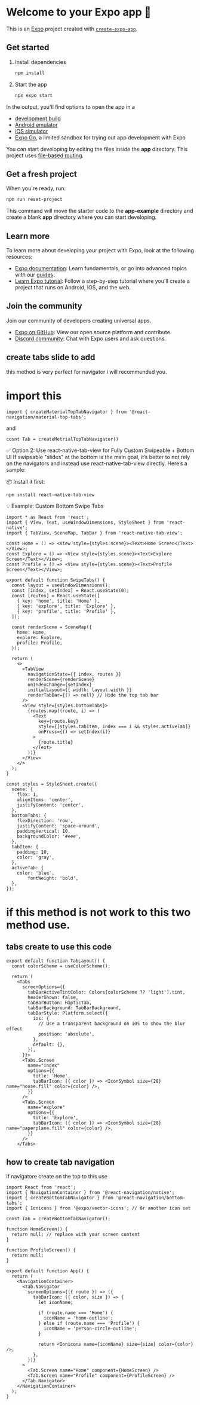 # Welcome to your Expo app 👋

This is an [Expo](https://expo.dev) project created with [`create-expo-app`](https://www.npmjs.com/package/create-expo-app).

## Get started

1. Install dependencies
   ```bash
   npm install
   ```

2. Start the app

   ```bash
   npx expo start
   ```

In the output, you'll find options to open the app in a

- [development build](https://docs.expo.dev/develop/development-builds/introduction/)
- [Android emulator](https://docs.expo.dev/workflow/android-studio-emulator/)
- [iOS simulator](https://docs.expo.dev/workflow/ios-simulator/)
- [Expo Go](https://expo.dev/go), a limited sandbox for trying out app development with Expo

You can start developing by editing the files inside the **app** directory. This project uses [file-based routing](https://docs.expo.dev/router/introduction).

## Get a fresh project

When you're ready, run:

```bash
npm run reset-project
```

This command will move the starter code to the **app-example** directory and create a blank **app** directory where you can start developing.

## Learn more

To learn more about developing your project with Expo, look at the following resources:

- [Expo documentation](https://docs.expo.dev/): Learn fundamentals, or go into advanced topics with our [guides](https://docs.expo.dev/guides).
- [Learn Expo tutorial](https://docs.expo.dev/tutorial/introduction/): Follow a step-by-step tutorial where you'll create a project that runs on Android, iOS, and the web.

## Join the community

Join our community of developers creating universal apps.

- [Expo on GitHub](https://github.com/expo/expo): View our open source platform and contribute.
- [Discord community](https://chat.expo.dev): Chat with Expo users and ask questions.

## create tabs slide to add 
this method is very perfect for navigator i will recommended you.

# import this 
```
import { createMaterialTopTabNavigator } from '@react-navigation/material-top-tabs';
```
and 
```
cosnt Tab = createMetrialTopTabNavigator()
```

✅ Option 2: Use react-native-tab-view for Fully Custom Swipeable + Bottom UI
If swipeable "slides" at the bottom is the main goal, it’s better to not rely on the navigators and instead use react-native-tab-view directly. Here’s a sample:

📦 Install it first:
```
npm install react-native-tab-view
```
💡 Example: Custom Bottom Swipe Tabs
```
import * as React from 'react';
import { View, Text, useWindowDimensions, StyleSheet } from 'react-native';
import { TabView, SceneMap, TabBar } from 'react-native-tab-view';

const Home = () => <View style={styles.scene}><Text>Home Screen</Text></View>;
const Explore = () => <View style={styles.scene}><Text>Explore Screen</Text></View>;
const Profile = () => <View style={styles.scene}><Text>Profile Screen</Text></View>;

export default function SwipeTabs() {
  const layout = useWindowDimensions();
  const [index, setIndex] = React.useState(0);
  const [routes] = React.useState([
    { key: 'home', title: 'Home' },
    { key: 'explore', title: 'Explore' },
    { key: 'profile', title: 'Profile' },
  ]);

  const renderScene = SceneMap({
    home: Home,
    explore: Explore,
    profile: Profile,
  });

  return (
    <>
      <TabView
        navigationState={{ index, routes }}
        renderScene={renderScene}
        onIndexChange={setIndex}
        initialLayout={{ width: layout.width }}
        renderTabBar={() => null} // Hide the top tab bar
      />
      <View style={styles.bottomTabs}>
        {routes.map((route, i) => (
          <Text
            key={route.key}
            style={[styles.tabItem, index === i && styles.activeTab]}
            onPress={() => setIndex(i)}
          >
            {route.title}
          </Text>
        ))}
      </View>
    </>
  );
}

const styles = StyleSheet.create({
  scene: {
    flex: 1,
    alignItems: 'center',
    justifyContent: 'center',
  },
  bottomTabs: {
    flexDirection: 'row',
    justifyContent: 'space-around',
    paddingVertical: 10,
    backgroundColor: '#eee',
  },
  tabItem: {
    padding: 10,
    color: 'gray',
  },
  activeTab: {
    color: 'blue',
        fontWeight: 'bold',
  },
});
```
# if this method is not work to this two method use.
## tabs create to use this code
```
export default function TabLayout() {
  const colorScheme = useColorScheme();

  return (
    <Tabs
      screenOptions={{
        tabBarActiveTintColor: Colors[colorScheme ?? 'light'].tint,
        headerShown: false,
        tabBarButton: HapticTab,
        tabBarBackground: TabBarBackground,
        tabBarStyle: Platform.select({
          ios: {
            // Use a transparent background on iOS to show the blur effect
            position: 'absolute',
          },
          default: {},
        }),
      }}>
      <Tabs.Screen
        name="index"
        options={{
          title: 'Home',
          tabBarIcon: ({ color }) => <IconSymbol size={28} name="house.fill" color={color} />,
        }}
      />
      <Tabs.Screen
        name="explore"
        options={{
          title: 'Explore',
          tabBarIcon: ({ color }) => <IconSymbol size={28} name="paperplane.fill" color={color} />,
        }}
      />
    </Tabs>
```
## how to create tab navigation
if navigatore create on the top to this use 
```
import React from 'react';
import { NavigationContainer } from '@react-navigation/native';
import { createBottomTabNavigator } from '@react-navigation/bottom-tabs';
import { Ionicons } from '@expo/vector-icons'; // Or another icon set

const Tab = createBottomTabNavigator();

function HomeScreen() {
  return null; // replace with your screen content
}

function ProfileScreen() {
  return null;
}

export default function App() {
  return (
    <NavigationContainer>
      <Tab.Navigator
        screenOptions={({ route }) => ({
          tabBarIcon: ({ color, size }) => {
            let iconName;

            if (route.name === 'Home') {
              iconName = 'home-outline';
            } else if (route.name === 'Profile') {
              iconName = 'person-circle-outline';
            }

            return <Ionicons name={iconName} size={size} color={color} />;
          },
        })}
      >
        <Tab.Screen name="Home" component={HomeScreen} />
        <Tab.Screen name="Profile" component={ProfileScreen} />
      </Tab.Navigator>
    </NavigationContainer>
  );
}
```
